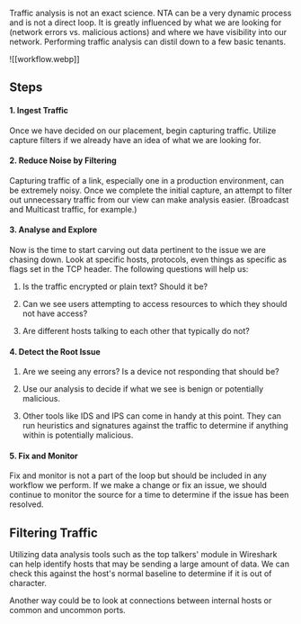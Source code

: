 Traffic analysis is not an exact science. NTA can be a very dynamic process and is not a direct loop. It is greatly influenced by what we are looking for (network errors vs. malicious actions) and where we have visibility into our network. Performing traffic analysis can distil down to a few basic tenants.

![[workflow.webp]]
## Steps
#### 1. Ingest Traffic

Once we have decided on our placement, begin capturing traffic. Utilize capture filters if we already have an idea of what we are looking for.

#### 2. Reduce Noise by Filtering

Capturing traffic of a link, especially one in a production environment, can be extremely noisy. Once we complete the initial capture, an attempt to filter out unnecessary traffic from our view can make analysis easier. (Broadcast and Multicast traffic, for example.)

#### 3. Analyse and Explore

Now is the time to start carving out data pertinent to the issue we are chasing down. Look at specific hosts, protocols, even things as specific as flags set in the TCP header. The following questions will help us:

1. Is the traffic encrypted or plain text? Should it be?
    
2. Can we see users attempting to access resources to which they should not have access?
    
3. Are different hosts talking to each other that typically do not?
    

#### 4. Detect the Root Issue

1. Are we seeing any errors? Is a device not responding that should be?
    
2. Use our analysis to decide if what we see is benign or potentially malicious.
    
3. Other tools like IDS and IPS can come in handy at this point. They can run heuristics and signatures against the traffic to determine if anything within is potentially malicious.
    

#### 5. Fix and Monitor

Fix and monitor is not a part of the loop but should be included in any workflow we perform. If we make a change or fix an issue, we should continue to monitor the source for a time to determine if the issue has been resolved.


## Filtering Traffic 

Utilizing data analysis tools such as the top talkers' module in Wireshark can help identify hosts that may be sending a large amount of data. We can check this against the host's normal baseline to determine if it is out of character.

Another way could be to look at connections between internal hosts or common and uncommon ports.